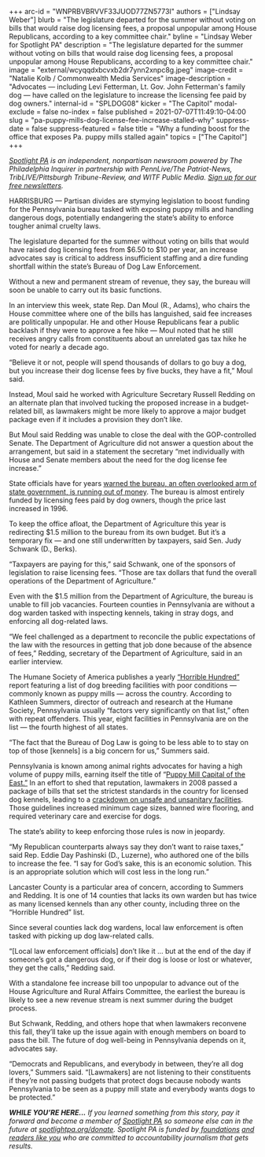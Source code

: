 +++
arc-id = "WNPRBVBRVVF33JUOD77ZN5773I"
authors = ["Lindsay Weber"]
blurb = "The legislature departed for the summer without voting on bills that would raise dog licensing fees, a proposal unpopular among House Republicans, according to a key committee chair."
byline = "Lindsay Weber for Spotlight PA"
description = "The legislature departed for the summer without voting on bills that would raise dog licensing fees, a proposal unpopular among House Republicans, according to a key committee chair."
image = "external/wcyqqdxbcvxb2dr7ynn2xnpc8g.jpeg"
image-credit = "Natalie Kolb / Commonwealth Media Services"
image-description = "Advocates — including Levi Fetterman, Lt. Gov. John Fetterman's family dog — have called on the legislature to increase the licensing fee paid by dog owners."
internal-id = "SPLDOG08"
kicker = "The Capitol"
modal-exclude = false
no-index = false
published = 2021-07-07T11:49:10-04:00
slug = "pa-puppy-mills-dog-license-fee-increase-stalled-why"
suppress-date = false
suppress-featured = false
title = "Why a funding boost for the office that exposes Pa. puppy mills stalled again"
topics = ["The Capitol"]
+++

<a href="https://www.spotlightpa.org/"><i>Spotlight PA</i></a><i> is an independent, nonpartisan newsroom powered by The Philadelphia Inquirer in partnership with PennLive/The Patriot-News, TribLIVE/Pittsburgh Tribune-Review, and WITF Public Media. </i><a href="https://www.spotlightpa.org/newsletters"><i>Sign up for our free newsletters</i></a><i>.</i>

HARRISBURG — Partisan divides are stymying legislation to boost funding for the Pennsylvania bureau tasked with exposing puppy mills and handling dangerous dogs, potentially endangering the state’s ability to enforce tougher animal cruelty laws.

The legislature departed for the summer without voting on bills that would have raised dog licensing fees from $6.50 to $10 per year, an increase advocates say is critical to address insufficient staffing and a dire funding shortfall within the state’s Bureau of Dog Law Enforcement.

Without a new and permanent stream of revenue, they say, the bureau will soon be unable to carry out its basic functions.

<script src="https://www.spotlightpa.org/embed.js" async></script><div data-spl-embed-version="1" data-spl-src="https://www.spotlightpa.org/embeds/newsletter/"></div>

In an interview this week, state Rep. Dan Moul (R., Adams), who chairs the House committee where one of the bills has languished, said fee increases are politically unpopular. He and other House Republicans fear a public backlash if they were to approve a fee hike — Moul noted that he still receives angry calls from constituents about an unrelated gas tax hike he voted for nearly a decade ago.

“Believe it or not, people will spend thousands of dollars to go buy a dog, but you increase their dog license fees by five bucks, they have a fit,” Moul said.

Instead, Moul said he worked with Agriculture Secretary Russell Redding on an alternate plan that involved tucking the proposed increase in a budget-related bill, as lawmakers might be more likely to approve a major budget package even if it includes a provision they don’t like.

But Moul said Redding was unable to close the deal with the GOP-controlled Senate. The Department of Agriculture did not answer a question about the arrangement, but said in a statement the secretary “met individually with House and Senate members about the need for the dog license fee increase.”

State officials have for years <a href="https://www.spotlightpa.org/news/2020/02/pennsylvanias-progress-against-puppy-mills-is-at-risk-because-of-low-dog-license-fees-audit-says/">warned the bureau, an often overlooked arm of state government, is running out of money</a>. The bureau is almost entirely funded by licensing fees paid by dog owners, though the price last increased in 1996.

To keep the office afloat, the Department of Agriculture this year is redirecting $1.5 million to the bureau from its own budget. But it’s a temporary fix — and one still underwritten by taxpayers, said Sen. Judy Schwank (D., Berks).

“Taxpayers are paying for this,” said Schwank, one of the sponsors of legislation to raise licensing fees. “Those are tax dollars that fund the overall operations of the Department of Agriculture.”

Even with the $1.5 million from the Department of Agriculture, the bureau is unable to fill job vacancies. Fourteen counties in Pennsylvania are without a dog warden tasked with inspecting kennels, taking in stray dogs, and enforcing all dog-related laws.

“We feel challenged as a department to reconcile the public expectations of the law with the resources in getting that job done because of the absence of fees,” Redding, secretary of the Department of Agriculture, said in an earlier interview.

The Humane Society of America publishes a yearly <a href="https://web.archive.org/20210712011821/https://www.humanesociety.org/sites/default/files/docs/2021_HorribleHundred.pdf">“Horrible Hundred”</a> report featuring a list of dog breeding facilities with poor conditions — commonly known as puppy mills — across the country. According to Kathleen Summers, director of outreach and research at the Humane Society, Pennsylvania usually “factors very significantly on that list,” often with repeat offenders. This year, eight facilities in Pennsylvania are on the list — the fourth highest of all states.

“The fact that the Bureau of Dog Law is going to be less able to to stay on top of those [kennels] is a big concern for us,” Summers said.

Pennsylvania is known among animal rights advocates for having a high volume of puppy mills, earning itself the title of “<a href="https://www.phillymag.com/news/2013/07/19/pennsylvania-puppy-mills-report/">Puppy Mill Capital of the East.”</a> In an effort to shed that reputation, lawmakers in 2008 passed a package of bills that set the strictest standards in the country for licensed dog kennels, leading to a <a href="https://www.nytimes.com/2009/08/18/us/18dogs.html">crackdown on unsafe and unsanitary facilities</a>. Those guidelines increased minimum cage sizes, banned wire flooring, and required veterinary care and exercise for dogs.

The state’s ability to keep enforcing those rules is now in jeopardy.

“My Republican counterparts always say they don’t want to raise taxes,” said Rep. Eddie Day Pashinski (D., Luzerne), who authored one of the bills to increase the fee. “I say for God’s sake, this is an economic solution. This is an appropriate solution which will cost less in the long run.”

Lancaster County is a particular area of concern, according to Summers and Redding. It is one of 14 counties that lacks its own warden but has twice as many licensed kennels than any other county, including three on the “Horrible Hundred” list.

Since several counties lack dog wardens, local law enforcement is often tasked with picking up dog law-related calls.

<script src="https://www.spotlightpa.org/embed.js" async></script><div data-spl-embed-version="1" data-spl-src="https://www.spotlightpa.org/embeds/donate/?teaser_text=If%20you%20learned%20something%20from%20this%20report%2C%20pay%20it%20forward%20and%20become%20a%20member%20of%20Spotlight%20PA%20so%20someone%20else%20can%20in%20the%20future."></div>

“[Local law enforcement officials] don’t like it ... but at the end of the day if someone’s got a dangerous dog, or if their dog is loose or lost or whatever, they get the calls,” Redding said.

With a standalone fee increase bill too unpopular to advance out of the House Agriculture and Rural Affairs Committee, the earliest the bureau is likely to see a new revenue stream is next summer during the budget process.

But Schwank, Redding, and others hope that when lawmakers reconvene this fall, they’ll take up the issue again with enough members on board to pass the bill. The future of dog well-being in Pennsylvania depends on it, advocates say.

“Democrats and Republicans, and everybody in between, they’re all dog lovers,” Summers said. “[Lawmakers] are not listening to their constituents if they’re not passing budgets that protect dogs because nobody wants Pennsylvania to be seen as a puppy mill state and everybody wants dogs to be protected.”

<i><b>WHILE YOU’RE HERE...</b></i><i> If you learned something from this story, pay it forward and become a member of </i><a href="https://www.spotlightpa.org/"><i>Spotlight PA</i></a><i> so someone else can in the future at </i><a href="http://spotlightpa.org/donate"><i>spotlightpa.org/donate</i></a><i>. Spotlight PA is funded by</i><a href="https://www.spotlightpa.org/support"><i> foundations</i></a><i> </i><a href="https://www.spotlightpa.org/support"><i>and readers like you</i></a><i> who are committed to accountability journalism that gets results.</i>
